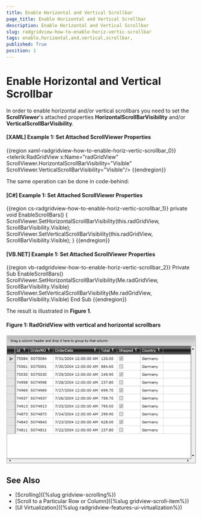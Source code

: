 ```yaml
---
title: Enable Horizontal and Vertical Scrollbar 
page_title: Enable Horizontal and Vertical Scrollbar 
description: Enable Horizontal and Vertical Scrollbar 
slug: radgridview-how-to-enable-horiz-vertic-scrollbar
tags: enable,horizontal,and,vertical,scrollbar,
published: True
position: 1
---
```


# Enable Horizontal and Vertical Scrollbar 

In order to enable horizontal and/or vertical scrollbars you need to set the __ScrollViewer__'s attached properties __HorizontalScrollBarVisibility__ and/or __VerticalScrollBarVisibility__.

#### __[XAML] Example 1: Set Attached ScrollViewer Properties__

{{region xaml-radgridview-how-to-enable-horiz-vertic-scrollbar_0}}
	<telerik:RadGridView x:Name="radGridView" ScrollViewer.HorizontalScrollBarVisibility="Visible" ScrollViewer.VerticalScrollBarVisibility="Visible"/>
{{endregion}}

The same operation can be done in code-behind:

#### __[C#] Example 1: Set Attached ScrollViewer Properties__

{{region cs-radgridview-how-to-enable-horiz-vertic-scrollbar_1}}
	private void EnableScrollBars()
	{
	    ScrollViewer.SetHorizontalScrollBarVisibility(this.radGridView, ScrollBarVisibility.Visible);
	    ScrollViewer.SetVerticalScrollBarVisibility(this.radGridView, ScrollBarVisibility.Visible);
	}
{{endregion}}

#### __[VB.NET] Example 1: Set Attached ScrollViewer Properties__

{{region vb-radgridview-how-to-enable-horiz-vertic-scrollbar_2}}
	Private Sub EnableScrollBars()
	    ScrollViewer.SetHorizontalScrollBarVisibility(Me.radGridView, ScrollBarVisibility.Visible)
	    ScrollViewer.SetVerticalScrollBarVisibility(Me.radGridView, ScrollBarVisibility.Visible)
	End Sub
{{endregion}}

The result is illustrated in **Figure 1**.

#### __Figure 1: RadGridView with vertical and horizontal scrollbars__

![RadGridView with vertical and horizontal scrollbars](images/RadGridView_HowTo_HorizontalAndVerticalScrollbar_010.png)

## See Also

 * [Scrolling]({%slug gridview-scrolling%})
 * [Scroll to a Particular Row or Column]({%slug gridview-scroll-item%})
 * [UI Virtualization]({%slug radgridview-features-ui-virtualization%})
